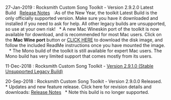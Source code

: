 27-Jan-2019 : Rocksmith Custom Song Toolkit - Version 2.9.2.0 Latest Build&nbsp;&nbsp; [Release Notes](https://raw.githubusercontent.com/rscustom/rocksmith-custom-song-toolkit/824199a9/RocksmithTookitGUI/ReleaseNotes.txt)&nbsp;&nbsp;
:As of the New Year, the toolkit Latest Build is the only officially supported version.  Make sure you have it downloaded and installed if you need to ask for help.  All other legacy builds are unsupported, so use at your own risk!&nbsp;&nbsp; * A new Mac Wineskin port of the toolkit is now available for download, and is recommended for most Mac users.  Click on the **Mac Wine port** button or [CLICK HERE](http://ignition.customsforge.com/cfsm_uploads/rstools_mac/RocksmithTools.dmg) to download the disk image, and follow the included ReadMe instructions once you have mounted the image. &nbsp;&nbsp; * The Mono build of the toolkit is still available for expert Mac users.  The Mono build has very limited support that comes mostly from its users.

11-Dec-2018 : Rocksmith Custom Song Toolkit - [Version 2.9.1.0 (Stable Unsupported Legacy Build)](https://www.rscustom.net/download/1113/rstoolkit-2.9.1.0-b06e2b44-win.zip)&nbsp;&nbsp;

20-Sep-2018 : Rocksmith Custom Song Toolkit - Version 2.9.0.0 Released.&nbsp;&nbsp; * Updates and new feature release.  Click here for revision details and downloads:  [Release Notes](https://github.com/rscustom/rocksmith-custom-song-toolkit/releases/tag/2.9.0.0)&nbsp;&nbsp; * Note this build is no longer supported.

